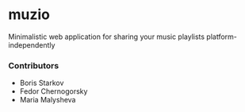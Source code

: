 # muzio
Minimalistic web application for sharing your music playlists platform-independently

### Contributors
* Boris Starkov
* Fedor Chernogorsky
* Maria Malysheva
